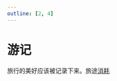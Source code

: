 ```yaml
---
outline: [2, 4]
---
```

# 游记

旅行的美好应该被记录下来。旅途[消耗](/trip/bill)

<script setup>
import ACardLinks from '../../.vitepress/components/ACardLinks.vue'

import { TRAVELOGUE_DATA } from '../../.vitepress/data/trip/travelogueCard'
</script>

<ACardLinks v-for="{title, items} in TRAVELOGUE_DATA" :title="title" :items="items" />
